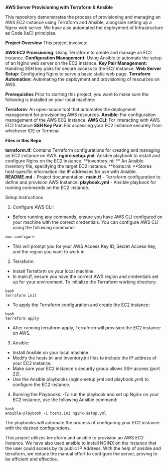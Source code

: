 **AWS Server Provisioning with Terraform & Ansible**

This repository demonstrates the process of provisioning and managing an AWS EC2 instance using Terraform and Ansible, alongside setting up a Nginx web server. We have also automated the deployment of Infrastructure as Code (IaC) principles.

**Project Overview**
This project involves:

**AWS EC2 Provisioning**: Using Terraform to create and manage an EC2 instance.
**Configuration Management**: Using Ansible to automate the setup of an Nginx web server on the EC2 instance.
**Key Pair Management:** Handling SSH key pairs for secure access to the EC2 instance.
**Web Server Setup:** Configuring Nginx to serve a basic static web page.
**Terraform Automation:** Automating the deployment and provisioning of resources on AWS.


**Prerequisites**
Prior to starting this project, you want to make sure the following is installed on your local machine:

**Terraform**: An open-souce tool that automates the deployment management for provisioning AWS resources.
**Ansible**: For configuration management of the AWS EC2 instance.
**AWS CLI**: For interacting with AWS EC2 Instance
**SSH Key Pair**: For accessing your EC2 instance securely from whichever IDE or Terminal


**Files in this Repo**

**terraform.tf**: Contains Terraform configurations for creating and managing an EC2 instance on AWS.
**nginx-setup.yml**: Ansible playbook to install and configure Nginx on the EC2 instance.
**inventory.ini: ** An Ansible inventory file, specifying the target EC2 instance.
**hosts.ini: **Stores host-specific information like IP addresses for use with Ansible.
**README.md** - Project documentation.
**main.tf** - Terraform configuration to define and provision AWS Instance.
**playbook.yml** - Ansible playbook for running commands on the EC2 instance.

Setup Instructions
1. Configure AWS CLI:
- Before running any commands, ensure you have AWS CLI configured on your machine with the correct credentials. You can configure AWS CLI using the following command:

```bash
aws configure
```
- This will prompt you for your AWS Access Key ID, Secret Access Key, and the region you want to work in.


2. Terraform:
- Install Terraform on your local machine.
- In main.tf, ensure you have the correct AWS region and credentials set up for your environment.
To initialize the Terraform working directory:

```
bash
terraform init
```

- To apply the Terraform configuration and create the EC2 instance:

```
bash
terraform apply
```

- After running terraform apply, Terraform will provision the EC2 instance on AWS.

3. Ansible:
- Install Ansible on your local machine.
- Modify the hosts.ini and inventory.ini files to include the IP address of your EC2 instance.
- Make sure your EC2 instance's security group allows SSH access (port 22).
- Use the Ansible playbooks (nginx-setup.yml and playbook.yml) to configure the EC2 instance.

4. Running the Playbooks:
-To run the playbook and set up Nginx on your EC2 instance, use the following Ansible command:

```
bash
ansible-playbook -i hosts.ini nginx-setup.yml
```

The playbooks will automate the process of configuring your EC2 instance with the desired configurations.


This project utilizes terraform and ansible to provision an AWS EC2 Instance. We have also used ansible to install NGINX on the instance that the user could access by its public IP Address. With the help of ansible and terraform, we reduce the manual effort to configure the server, proving to be efficient and effective.
